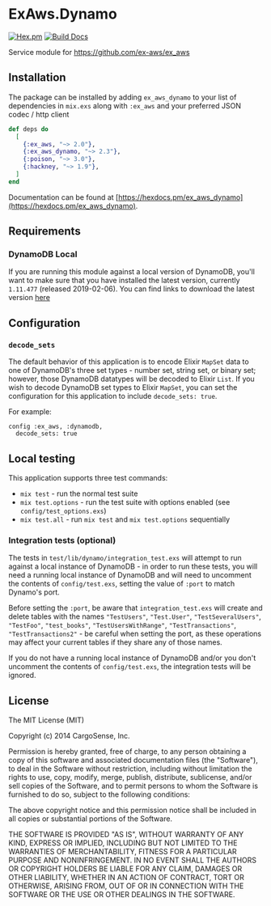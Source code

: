 ExAws.Dynamo
============
[![Hex.pm](https://img.shields.io/hexpm/v/ex_aws_dynamo.svg)](https://hex.pm/packages/ex_aws_dynamo)
[![Build Docs](https://img.shields.io/badge/hexdocs-release-blue.svg)](https://hexdocs.pm/ex_aws_dynamo/ExAws.Dynamo.html)

Service module for https://github.com/ex-aws/ex_aws

## Installation

The package can be installed by adding `ex_aws_dynamo` to your list of dependencies in `mix.exs`
along with `:ex_aws` and your preferred JSON codec / http client

```elixir
def deps do
  [
    {:ex_aws, "~> 2.0"},
    {:ex_aws_dynamo, "~> 2.3"},
    {:poison, "~> 3.0"},
    {:hackney, "~> 1.9"},
  ]
end
```

Documentation can be found at [https://hexdocs.pm/ex_aws_dynamo](https://hexdocs.pm/ex_aws_dynamo).

## Requirements

### DynamoDB Local

If you are running this module against a local version of DynamoDB, you'll want to make sure that you have installed the latest version, currently `1.11.477` (released 2019-02-06). You can find links to download the latest version [here](https://docs.aws.amazon.com/amazondynamodb/latest/developerguide/DynamoDBLocal.DownloadingAndRunning.html)

## Configuration

### `decode_sets`

The default behavior of this application is to encode Elixir `MapSet` data to one of DynamoDB's three set types - number set, string set, or binary set; however, those DynamoDB datatypes will be decoded to Elixir `List`. If you wish to decode DynamoDB set types to Elixir `MapSet`, you can set the configuration for this application to include `decode_sets: true`.

For example:

```
config :ex_aws, :dynamodb,
  decode_sets: true
```

## Local testing

This application supports three test commands:

* `mix test` - run the normal test suite
* `mix test.options` - run the test suite with options enabled (see `config/test_options.exs`)
* `mix test.all` - run `mix test` and `mix test.options` sequentially

### Integration tests (optional)

The tests in `test/lib/dynamo/integration_test.exs` will attempt to run against a local instance of DynamoDB - in order to run these tests, you will need a running local instance of DynamoDB and will need to uncomment the contents of `config/test.exs`, setting the value of `:port` to match Dynamo's port.

Before setting the `:port`, be aware that `integration_test.exs` will create and delete tables with the names `"TestUsers"`, `"Test.User"`, `"TestSeveralUsers"`, `"TestFoo"`, `"test_books"`, `"TestUsersWithRange"`, `"TestTransactions"`, `"TestTransactions2"` - be careful when setting the port, as these operations may affect your current tables if they share any of those names.

If you do not have a running local instance of DynamoDB and/or you don't uncomment the contents of `config/test.exs`, the integration tests will be ignored.

## License

The MIT License (MIT)

Copyright (c) 2014 CargoSense, Inc.

Permission is hereby granted, free of charge, to any person obtaining a copy
of this software and associated documentation files (the "Software"), to deal
in the Software without restriction, including without limitation the rights
to use, copy, modify, merge, publish, distribute, sublicense, and/or sell
copies of the Software, and to permit persons to whom the Software is
furnished to do so, subject to the following conditions:

The above copyright notice and this permission notice shall be included in
all copies or substantial portions of the Software.

THE SOFTWARE IS PROVIDED "AS IS", WITHOUT WARRANTY OF ANY KIND, EXPRESS OR
IMPLIED, INCLUDING BUT NOT LIMITED TO THE WARRANTIES OF MERCHANTABILITY,
FITNESS FOR A PARTICULAR PURPOSE AND NONINFRINGEMENT. IN NO EVENT SHALL THE
AUTHORS OR COPYRIGHT HOLDERS BE LIABLE FOR ANY CLAIM, DAMAGES OR OTHER
LIABILITY, WHETHER IN AN ACTION OF CONTRACT, TORT OR OTHERWISE, ARISING FROM,
OUT OF OR IN CONNECTION WITH THE SOFTWARE OR THE USE OR OTHER DEALINGS IN
THE SOFTWARE.
